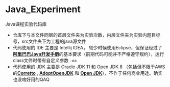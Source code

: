 # Java_Experiment
Java课程实验代码库



+ 仓库下与本文件同层的首层文件夹为实验次数，内层文件夹为实验内题目标号，src文件夹下为工程的java源文件
+ 代码使用的 IDE 主要是 Intellij IDEA， 较少时候使用Eclipse，但保证经过了[**阿里巴巴Java开发手册**](https://github.com/alibaba/p3c)的基本要求（前期代码可能并不严格遵守规约），运行class文件时带有自定义参数 `-ea`
+ 代码使用的 JDK 主要是 Oracle JDK 11 和 Open JDK 8 （包括但不限于AWS的[**Corretto**](https://github.com/corretto) , [**AdoptOpenJDK**](https://adoptopenjdk.net/index.html?variant=openjdk11&jvmVariant=hotspot) 和 [**Open JDK**](https://openjdk.java.net/)），不作于任何商业用途。确实也没啥好用的QAQ
